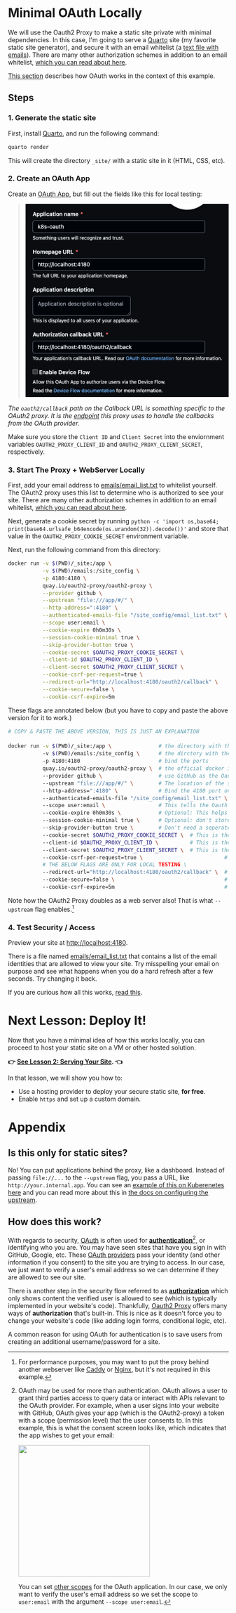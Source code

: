 # Minimal OAuth Locally

We will use the Oauth2 Proxy to make a static site private with minimal dependencies.  In this case, I'm going to serve a [Quarto](https://quarto.org/) site (my favorite static site generator), and secure it with an email whitelist (a [text file with emails](./local/emails/email_list.txt)). There are many other authorization schemes in addition to an email whitelist, [which you can read about here](https://oauth2-proxy.github.io/oauth2-proxy/docs/configuration/overview).

[This section](../README.md#how-does-this-work) describes how OAuth works in the context of this example.

## Steps

### 1. Generate the static site

First, install [Quarto](https://quarto.org/), and run the following command:

```bash
quarto render
```

This will create the directory `_site/` with a static site in it (HTML, CSS, etc).

### 2. Create an OAuth App

Create an [OAuth App](https://github.com/settings/applications/new), but fill out the fields like this for local testing:

> ![](local_app.png)

_The `oauth2/callback` path on the Callback URL is something specific to the OAuth2 proxy. It is the [endpoint](https://oauth2-proxy.github.io/oauth2-proxy/docs/features/endpoints) this proxy uses to handle the callbacks from the OAuth provider._

Make sure you store the `Client ID` and `Client Secret` into the enviornment variables `OAUTH2_PROXY_CLIENT_ID` and `OAUTH2_PROXY_CLIENT_SECRET`, respectively.

### 3. Start The Proxy + WebServer Locally

First, add your email address to [emails/email_list.txt](./emails/email_list.txt) to whitelist yourself.  The OAuth2 proxy uses this list to determine who is authorized to see your site.  There are many other authorization schemes in addition to an email whitelist, [which you can read about here](https://oauth2-proxy.github.io/oauth2-proxy/docs/configuration/overview).

Next, generate a cookie secret by running `python -c 'import os,base64; print(base64.urlsafe_b64encode(os.urandom(32)).decode())'` and store that value in the `OAUTH2_PROXY_COOKIE_SECRET` environment variable.

Next, run the following command from this directory:

```bash
docker run -v $(PWD)/_site:/app \
           -v $(PWD)/emails:/site_config \
           -p 4180:4180 \
           quay.io/oauth2-proxy/oauth2-proxy \
           --provider github \
           --upstream "file:///app/#/" \
           --http-address=":4180" \
           --authenticated-emails-file "/site_config/email_list.txt" \
           --scope user:email \
           --cookie-expire 0h0m30s \
           --session-cookie-minimal true \
           --skip-provider-button true \
           --cookie-secret $OAUTH2_PROXY_COOKIE_SECRET \
           --client-id $OAUTH2_PROXY_CLIENT_ID \
           --client-secret $OAUTH2_PROXY_CLIENT_SECRET \
           --cookie-csrf-per-request=true \
           --redirect-url="http://localhost:4180/oauth2/callback" \
           --cookie-secure=false \
           --cookie-csrf-expire=5m
```

These flags are annotated below (but you have to copy and paste the above version for it to work.)

```bash
# COPY & PASTE THE ABOVE VERSION, THIS IS JUST AN EXPLANATION

docker run -v $(PWD)/_site:/app \               # the directory with the static site
           -v $(PWD)/emails:/site_config \      # the dirctory with the email list
           -p 4180:4180                         # bind the ports
           quay.io/oauth2-proxy/oauth2-proxy \  # the official docker image for Oauth2 proxy
           --provider github \                  # use GitHub as the Oauth provider
           --upstream "file:///app/#/" \        # The location of the static site files
           --http-address=":4180" \             # Bind the 4180 port on all interfaces which is necessary for Docker (we aren't using https for local testing).
           --authenticated-emails-file "/site_config/email_list.txt" \  # This is the email whitelist
           --scope user:email \                 # This tells the Oauth provider, GitHub, to share your email with the Oauth proxy
           --cookie-expire 0h0m30s \            # Optional: This helps the cookie expire more quickly which could be helpful for security
           --session-cookie-minimal true \      # Optional: don't store uncessary info in cookie since we aren't using features that require it
           --skip-provider-button true \        # Don't need a seperate "login with GitHub" screen
           --cookie-secret $OAUTH2_PROXY_COOKIE_SECRET \  # This is the secret you generate, see https://oauth2-proxy.github.io/oauth2-proxy/docs/configuration/overview
           --client-id $OAUTH2_PROXY_CLIENT_ID \          # This is the ID of your Oauth App from GitHub
           --client-secret $OAUTH2_PROXY_CLIENT_SECRET \  # This is the secret of your Oauth App from GitHub
           --cookie-csrf-per-request=true \                          # allows for parallel requests
           # THE BELOW FLAGS ARE ONLY FOR LOCAL TESTING \
           --redirect-url="http://localhost:4180/oauth2/callback" \  # this is necessary for local testing only
           --cookie-secure=false \                                   # this is necessary for local testing only
           --cookie-csrf-expire=5m                                   # this is necessary for local testing only
```

Note how the OAuth2 Proxy doubles as a web server also!  That is what `--upstream` flag enables.[^1] 

### 4. Test Security / Access

Preview your site at [http://localhost:4180](http://localhost:4180).

There is a file named [emails/email_list.txt](./emails/email_list.txt) that contains a list of the email identities that are allowed to view your site.  Try misspelling your email on purpose and see what happens when you do a hard refresh after a few seconds.  Try changing it back.

If you are curious how all this works, [read this](#how-does-this-work).

# Next Lesson: Deploy It!

Now that you have a minimal idea of how this works locally, you can proceed to host your static site on a VM or other hosted solution.  

**:point_right: [See Lesson 2: Serving Your Site](../simple/README.md). :point_left:**

In that lesson, we will show you how to:

- Use a hosting provider to deploy your secure static site, **for free**.
- Enable `https` and set up a custom domain.

# Appendix

## Is this only for static sites?

No! You can put applications behind the proxy, like a dashboard.  Instead of passing `file://...` to the `--upstream` flag, you pass a URL, like `http://your.internal.app`.  You can see an [example of this on Kuberenetes here](https://github.com/hamelsmu/k8s-oauth/blob/main/gke_k8s/k8s/deployment_2.yml#L89) and you can read more about this in [the docs on configuring the upstream](https://oauth2-proxy.github.io/oauth2-proxy/docs/configuration/overview#upstreams-configuration).

## How does this work?

With regards to security, [OAuth](https://oauth.net/) is often used for **[authentication](https://www.okta.com/identity-101/authentication-vs-authorization/)**[^2], or identifying who you are.  You may have seen sites that have you sign in with GitHub, Google, etc. These [OAuth providers](https://en.wikipedia.org/wiki/List_of_OAuth_providers) pass your identity (and other information if you consent) to the site you are trying to access.  In our case, we just want to verify a user's email address so we can determine if they are allowed to see our site.  

There is another step in the security flow referred to as **[authorization](https://www.okta.com/identity-101/authentication-vs-authorization/#:~:text=Authorization%20in%20system%20security%20is,access%20control%20or%20client%20privilege.)** which only shows content the verified user is allowed to see (which is typically implemented in your website's code).  Thankfully, [Oauth2 Proxy](https://oauth2-proxy.github.io/oauth2-proxy/docs/) offers many ways of **authorization** that's built-in. This is nice as it doesn't force you to change your website's code (like adding login forms, conditional logic, etc).

A common reason for using OAuth for authentication is to save users from creating an additional username/password for a site.


[^1]: For performance purposes, you may want to put the proxy behind another webserver like [Caddy](https://caddyserver.com/) or [Nginx](https://www.nginx.com/), but it's not required in this example.

[^2]: OAuth may be used for more than authentication.  OAuth allows a user to grant third parties access to query data or interact with APIs relevant to the OAuth provider.  For example, when a user signs into your website with GitHub, OAuth gives your app (which is the OAuth2-proxy) a token with a scope (permission level) that the user consents to.  In this example, this is what the consent screen looks like, which indicates that the app wishes to get your email: <p><img src="https://user-images.githubusercontent.com/1483922/219905220-ad7cb3c2-d51f-4588-a813-db12da318fbf.png" align="center" height="300" width="300" ></p> You can set [other scopes](https://docs.github.com/en/apps/oauth-apps/building-oauth-apps/scopes-for-oauth-apps) for the OAuth application.  In our case, we only want to verify the user's email address so we set the scope to `user:email` with the argument `--scope user:email`.
